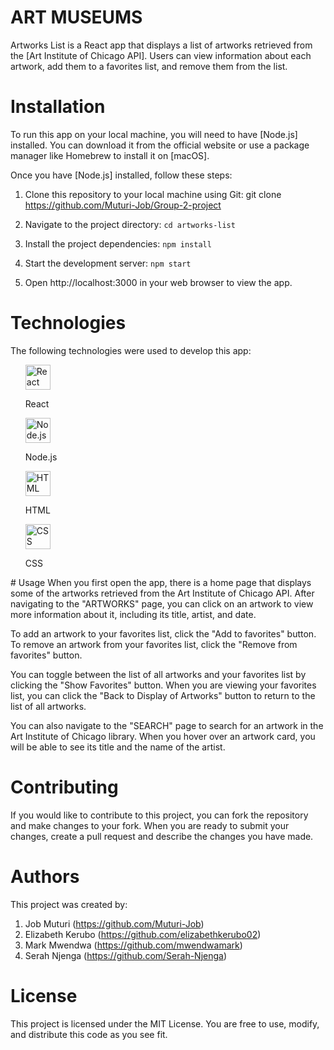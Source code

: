 
# ART MUSEUMS
Artworks List is a React app that displays a list of artworks retrieved from the [Art Institute of Chicago API]. Users can view information about each artwork, add them to a favorites list, and remove them from the list.

# Installation
To run this app on your local machine, you will need to have [Node.js] installed. You can download it from the official website or use a package manager like Homebrew to install it on [macOS].

Once you have [Node.js] installed, follow these steps:

1. Clone this repository to your local machine using Git:
git clone https://github.com/Muturi-Job/Group-2-project

2. Navigate to the project directory:
`cd artworks-list`
3. Install the project dependencies:
`npm install`
4. Start the development server:
`npm start`

5. Open http://localhost:3000 in your web browser to view the app.
# Technologies
The following technologies were used to develop this app:
<ul>
<p >
  <img src="https://www.vectorlogo.zone/logos/reactjs/reactjs-icon.svg" alt="React" width="40" height="40"/>
<p>React</p>
  <img src="https://www.vectorlogo.zone/logos/nodejs/nodejs-icon.svg" alt="Node.js" width="40" height="40"/>
<p>Node.js</p>
  <img src="https://www.vectorlogo.zone/logos/w3_html5/w3_html5-icon.svg" alt="HTML" width="40" height="40"/>
<p>HTML</p>
  <img src="https://www.vectorlogo.zone/logos/w3_css/w3_css-icon.svg" alt="CSS" width="40" height="40"/>
<p>CSS</p>
</p>
</ul>
# Usage
When you first open the app, there is a home page that displays some of the artworks retrieved from the Art Institute of Chicago API. After navigating to the "ARTWORKS" page, you can click on an artwork to view more information about it, including its title, artist, and date.

To add an artwork to your favorites list, click the "Add to favorites" button. To remove an artwork from your favorites list, click the "Remove from favorites" button.

You can toggle between the list of all artworks and your favorites list by clicking the "Show Favorites" button. When you are viewing your favorites list, you can click the "Back to Display of Artworks" button to return to the list of all artworks.

You can also navigate to the "SEARCH" page to search for an artwork in the Art Institute of Chicago library. When you hover over an artwork card, you will be able to see its title and the name of the artist.

# Contributing
If you would like to contribute to this project, you can fork the repository and make changes to your fork. When you are ready to submit your changes, create a pull request and describe the changes you have made.

 # Authors
This project was created by:

1. Job Muturi (https://github.com/Muturi-Job)
2. Elizabeth Kerubo (https://github.com/elizabethkerubo02)
3. Mark Mwendwa (https://github.com/mwendwamark)
4. Serah Njenga (https://github.com/Serah-Njenga)

# License
This project is licensed under the MIT License. You are free to use, modify, and distribute this code as you see fit.